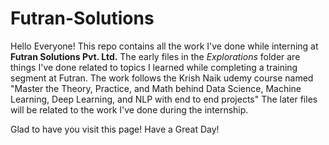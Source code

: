 # Futran-Solutions
 Hello Everyone! This repo contains all the work I've done while interning at __Futran Solutions Pvt. Ltd.__
 The early files in the *Explorations* folder are things I've done related to topics I learned while completing a training segment at Futran. The work follows the Krish Naik udemy course named "Master the Theory, Practice, and Math behind Data Science, Machine Learning, Deep Learning, and NLP with end to end projects"
 The later files will be related to the work I've done during the internship.


 Glad to have you visit this page!
 Have a Great Day!
 
